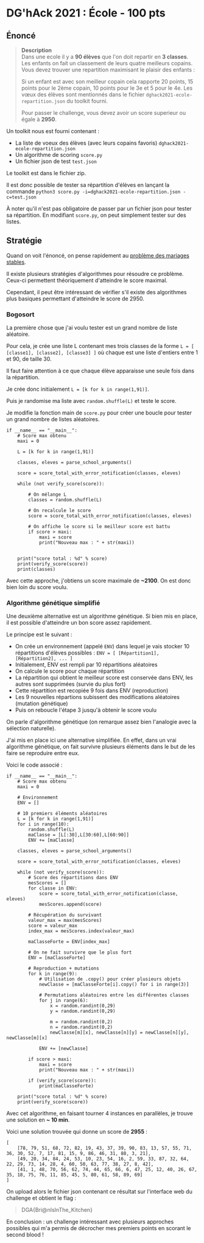 # DG'hAck 2021 : École - 100 pts

## Énoncé 

>**Description**\
>Dans une ecole il y a **90 élèves** que l'on doit repartir en **3 classes**. Les enfants on fait un classement de leurs quatre meilleurs copains. Vous devez trouver une repartition maximisant le plaisir des enfants :
>
>Si un enfant est avec son meilleur copain cela rapporte 20 points, 15 points pour le 2ème copain, 10 points pour le 3e et 5 pour le 4e. Les vœux des élèves sont mentionnés dans le fichier `dghack2021-ecole-repartition.json` du toolkit fourni.
>
>Pour passer le challenge, vous devez avoir un score superieur ou égale à **2950**.

Un toolkit nous est fourni contenant :
- La liste de voeux des élèves (avec leurs copains favoris) `dghack2021-ecole-repartition.json`
- Un algorithme de scoring `score.py`
- Un fichier json de test `test.json`

Le toolkit est dans le fichier zip.

Il est donc possible de tester sa répartition d'élèves en lançant la commande `python3 score.py -i=dghack2021-ecole-repartition.json -c=test.json`

À noter qu'il n'est pas obligatoire de passer par un fichier json pour tester sa répartition. En modifiant `score.py`, on peut simplement tester sur des listes.


## Stratégie

Quand on voit l'énoncé, on pense rapidement au [problème des mariages stables](https://fr.wikipedia.org/wiki/Probl%C3%A8me_des_mariages_stables).

Il existe plusieurs stratégies d'algorithmes pour résoudre ce problème. Ceux-ci permettent théoriquement d'atteindre le score maximal.

Cependant, il peut être intéressant de vérifier s'il existe des algorithmes plus basiques permettant d'atteindre le score de 2950.

### Bogosort

La première chose que j'ai voulu tester est un grand nombre de liste aléatoire.

Pour cela, je crée une liste L contenant mes trois classes de la forme `L = [ [classe1], [classe2], [classe3] ]` où chaque est une liste d'entiers entre 1 et 90, de taille 30.

Il faut faire attention à ce que chaque élève apparaisse une seule fois dans la répartition.

Je crée donc initialement `L = [k for k in range(1,91)]`.

Puis je randomise ma liste avec `random.shuffle(L)` et teste le score.

Je modifie la fonction main de `score.py` pour créer une boucle pour tester un grand nombre de listes aléatoires.

```
if __name__ == "__main__":
    # Score max obtenu
    maxi = 0

    L = [k for k in range(1,91)]

    classes, eleves = parse_school_arguments()

    score = score_total_with_error_notification(classes, eleves)

    while (not verify_score(score)):

        # On mélange L
        classes = random.shuffle(L)

        # On recalcule le score
        score = score_total_with_error_notification(classes, eleves)

        # On affiche le score si le meilleur score est battu
        if score > maxi:
            maxi = score
            print("Nouveau max : " + str(maxi))


    print("score total : %d" % score)
    print(verify_score(score))
    print(classes)

```


Avec cette approche, j'obtiens un score maximale de **~2100**. On est donc bien loin du score voulu.


### Algorithme génétique simplifié

Une deuxième alternative est un algorithme génétique. Si bien mis en place, il est possible d'atteindre un bon score assez rapidement.

Le principe est le suivant :
- On crée un environnement (appelé `ENV`) dans lequel je vais stocker 10 répartitions d'élèves possibles : `ENV = [ [Répartition1], [Répartition2], ... ]`
- Initialement, ENV est rempli par 10 répartitions aléatoires
- On calcule le score pour chaque répartition
- La répartition qui obtient le meilleur score est conservée dans ENV, les autres sont supprimées (survie du plus fort)
- Cette répartition est recopiée 9 fois dans ENV (reproduction)
- Les 9 nouvelles répartions subissent des modifications aléatoires (mutation génétique)
- Puis on reboucle l'étape 3 jusqu'à obtenir le score voulu

On parle d'algorithme génétique (on remarque assez bien l'analogie avec la sélection naturelle).

J'ai mis en place ici une alternative simplifiée. En effet, dans un vrai algorithme génétique, on fait survivre plusieurs éléments dans le but de les faire se reproduire entre eux.

Voici le code associé :

```
if __name__ == "__main__":
    # Score max obtenu
    maxi = 0

    # Environnement
    ENV = []

    # 10 premiers éléments aléatoires
    L = [k for k in range(1,91)]
    for i in range(10):
        random.shuffle(L)
        maClasse = [L[:30],L[30:60],L[60:90]]
        ENV += [maClasse]

    classes, eleves = parse_school_arguments()

    score = score_total_with_error_notification(classes, eleves)

    while (not verify_score(score)):
        # Score des répartitions dans ENV
        mesScores = []
        for classe in ENV:
            score = score_total_with_error_notification(classe, eleves)
            mesScores.append(score)

        # Récupération du survivant
        valeur_max = max(mesScores)
        score = valeur_max
        index_max = mesScores.index(valeur_max)

        maClasseForte = ENV[index_max]

        # On ne fait survivre que le plus fort
        ENV = [maClasseForte]

        # Reproduction + mutations
        for k in range(9):
            # Utilisation de .copy() pour créer plusieurs objets
            newClasse = [maClasseForte[i].copy() for i in range(3)]

            # Permutations aléatoires entre les différentes classes
            for j in range(6):
                x = random.randint(0,29)
                y = random.randint(0,29)

                m = random.randint(0,2)
                n = random.randint(0,2)
                newClasse[m][x], newClasse[n][y] = newClasse[n][y], newClasse[m][x]

            ENV += [newClasse]

        if score > maxi:
            maxi = score
            print("Nouveau max : " + str(maxi))

        if (verify_score(score)):
            print(maClasseForte)

    print("score total : %d" % score)
    print(verify_score(score))

```

Avec cet algorithme, en faisant tourner 4 instances en parallèles, je trouve une solution en **~ 10 min**.

Voici une solution trouvée qui donne un score de **2955** :

```
[
    [78, 79, 51, 68, 72, 82, 19, 43, 37, 39, 90, 83, 13, 57, 55, 71, 36, 30, 52, 7, 17, 81, 15, 9, 86, 46, 31, 88, 3, 21],
    [49, 20, 34, 84, 24, 53, 10, 23, 54, 16, 2, 59, 33, 87, 32, 64, 22, 29, 73, 14, 28, 4, 60, 50, 63, 77, 38, 27, 8, 42],
    [41, 1, 48, 70, 56, 62, 74, 44, 65, 66, 6, 47, 25, 12, 40, 26, 67, 35, 18, 75, 76, 11, 85, 45, 5, 80, 61, 58, 89, 69]
]
```

On upload alors le fichier json contenant ce résultat sur l'interface web du challenge et obtient le flag :

> DGA{Bri@nIsInThe_Kitchen}


En conclusion : un challenge intéressant avec plusieurs approches possibles qui m'a permis de décrocher mes premiers points en scorant le second blood !
